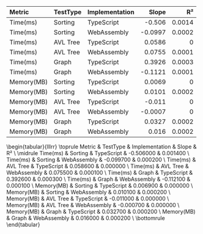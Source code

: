 | Metric     | TestType   | Implementation   |   Slope |     R² |
|:-----------|:-----------|:-----------------|--------:|-------:|
| Time(ms)   | Sorting    | TypeScript       | -0.506  | 0.0014 |
| Time(ms)   | Sorting    | WebAssembly      | -0.0997 | 0.0002 |
| Time(ms)   | AVL Tree   | TypeScript       |  0.0586 | 0      |
| Time(ms)   | AVL Tree   | WebAssembly      |  0.0755 | 0.0001 |
| Time(ms)   | Graph      | TypeScript       |  0.3926 | 0.0003 |
| Time(ms)   | Graph      | WebAssembly      | -0.1121 | 0.0001 |
| Memory(MB) | Sorting    | TypeScript       |  0.0069 | 0      |
| Memory(MB) | Sorting    | WebAssembly      |  0.0101 | 0.0002 |
| Memory(MB) | AVL Tree   | TypeScript       | -0.011  | 0      |
| Memory(MB) | AVL Tree   | WebAssembly      | -0.0007 | 0      |
| Memory(MB) | Graph      | TypeScript       |  0.0327 | 0.0002 |
| Memory(MB) | Graph      | WebAssembly      |  0.016  | 0.0002 |

\begin{tabular}{lllrr}
\toprule
Metric & TestType & Implementation & Slope & R² \\
\midrule
Time(ms) & Sorting & TypeScript & -0.506000 & 0.001400 \\
Time(ms) & Sorting & WebAssembly & -0.099700 & 0.000200 \\
Time(ms) & AVL Tree & TypeScript & 0.058600 & 0.000000 \\
Time(ms) & AVL Tree & WebAssembly & 0.075500 & 0.000100 \\
Time(ms) & Graph & TypeScript & 0.392600 & 0.000300 \\
Time(ms) & Graph & WebAssembly & -0.112100 & 0.000100 \\
Memory(MB) & Sorting & TypeScript & 0.006900 & 0.000000 \\
Memory(MB) & Sorting & WebAssembly & 0.010100 & 0.000200 \\
Memory(MB) & AVL Tree & TypeScript & -0.011000 & 0.000000 \\
Memory(MB) & AVL Tree & WebAssembly & -0.000700 & 0.000000 \\
Memory(MB) & Graph & TypeScript & 0.032700 & 0.000200 \\
Memory(MB) & Graph & WebAssembly & 0.016000 & 0.000200 \\
\bottomrule
\end{tabular}
